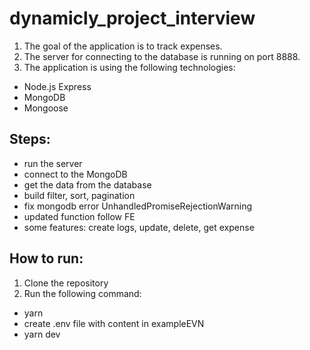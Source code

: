 # dynamicly_project_interview

1. The goal of the application is to track expenses.
2. The server for connecting to the database is running on port 8888.
3. The application is using the following technologies:

- Node.js Express
- MongoDB
- Mongoose

## Steps:

- run the server
- connect to the MongoDB
- get the data from the database
- build filter, sort, pagination
- fix mongodb error UnhandledPromiseRejectionWarning
- updated function follow FE
- some features: create logs, update, delete, get expense

## How to run:

1. Clone the repository
2. Run the following command:

- yarn
- create .env file with content in exampleEVN
- yarn dev
